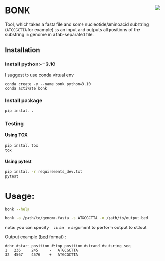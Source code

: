 # BONK  <img align="right" src="https://github.com/BrittleFoot/bonk/actions/workflows/tests.yml/badge.svg">

Tool, which takes a fasta file and some nucleotide/aminoacid substring (`ATGCGCTTA` for example) as an input and outputs all positions of the substring in genome in a tab-separated file.

## Installation

### Install python>=3.10
I suggest to use conda virtual env
```shell
conda create -y --name bonk python=3.10
conda activate bonk
```

### Install package
```sh
pip install .
```

### Testing

#### Using TOX

```sh
pip install tox
tox
```

#### Using pytest

```sh
pip install -r requirements_dev.txt
pytest
```

# Usage:
```sh
bonk --help
```
```sh
bonk -a /path/to/genome.fasta -s ATGCGCTTA -o /path/to/output.bed
```
note: you can specify `-` as an `-o` argument to perform output to stdout

Output example ([bed](https://m.ensembl.org/info/website/upload/bed.html) format) :

```
#chr #start_position #stop_position #strand #subsring_seq
1   236     245     -   ATGCGCTTA
32  4567    4576    +   ATGCGCTTA
```
